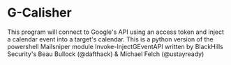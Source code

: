 # G-Calisher
This program will connect to Google's API using an access token and inject a calendar event into a target's calendar.
This is a python version of the powershell Mailsniper module Invoke-InjectGEventAPI written by BlackHills Security's 
Beau Bullock (@dafthack) & Michael Felch (@ustayready)
